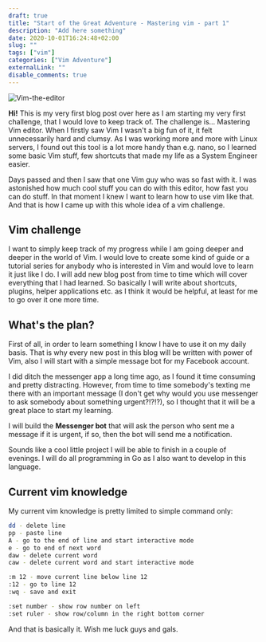 ```yaml
---
draft: true
title: "Start of the Great Adventure - Mastering vim - part 1"
description: "Add here something"
date: 2020-10-01T16:24:48+02:00
slug: ""
tags: ["vim"]
categories: ["Vim Adventure"]
externalLink: ""
disable_comments: true
---
```


![Vim-the-editor](/vim/vim-the-editor.jpg)

**Hi!** This is my very first blog post over here as I am starting my very first challenge, that I would love to keep track of. The challenge is... Mastering Vim editor. When I firstly saw Vim I wasn't a big fun of it, it felt unnecessarily hard and clumsy. As I was working more and more with Linux servers, I found out this tool is a lot more handy than e.g. nano, so I learned some basic Vim stuff, few shortcuts that made my life as a System Engineer easier. 

Days passed and then I saw that one Vim guy who was so fast with it. I was astonished how much cool stuff you can do with this editor, how fast you can do stuff. In that moment I knew I want to learn how to use vim like that. And that is how I came up with this whole idea of a vim challenge. 

## Vim challenge

I want to simply keep track of my progress while I am going deeper and deeper in the world of Vim. I would love to create some kind of guide or a tutorial series for anybody who is interested in Vim and would love to learn it just like I do. I will add new blog post from time to time which will cover everything that I had learned. So basically I will write about shortcuts, plugins, helper applications etc. as I think it would be helpful, at least for me to go over it one more time.

## What's the plan?

First of all, in order to learn something I know I have to use it on my daily basis. That is why every new post in this blog will be written with power of Vim, also I will start with a simple message bot for my Facebook account.

I did ditch the messenger app a long time ago, as I found it time consuming and pretty distracting. However, from time to time somebody's texting me there with an important message (I don't get why would you use messenger to ask somebody about something urgent?!?!?), so I thought that it will be a great place to start my learning. 

I will build the **Messenger bot** that will ask the person who sent me a message if it is urgent, if so, then the bot will send me a notification.

Sounds like a cool little project I will be able to finish in a couple of evenings. I will do all programming in Go as I also want to develop in this language. 

## Current vim knowledge

My current vim knowledge is pretty limited to simple command only:

```bash
dd - delete line
pp - paste line
A - go to the end of line and start interactive mode
e - go to end of next word
daw - delete current word
caw - delete current word and start interactive mode

:m 12 - move current line below line 12
:12 - go to line 12
:wq - save and exit

:set number - show row number on left
:set ruler - show row/column in the right bottom corner
```

And that is basically it. Wish me luck guys and gals.

